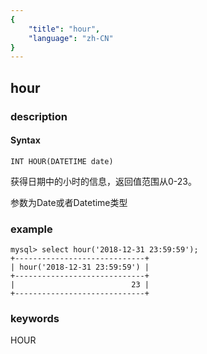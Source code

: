 ```yaml
---
{
    "title": "hour",
    "language": "zh-CN"
}
---
```


<!-- 
Licensed to the Apache Software Foundation (ASF) under one
or more contributor license agreements.  See the NOTICE file
distributed with this work for additional information
regarding copyright ownership.  The ASF licenses this file
to you under the Apache License, Version 2.0 (the
"License"); you may not use this file except in compliance
with the License.  You may obtain a copy of the License at

  http://www.apache.org/licenses/LICENSE-2.0

Unless required by applicable law or agreed to in writing,
software distributed under the License is distributed on an
"AS IS" BASIS, WITHOUT WARRANTIES OR CONDITIONS OF ANY
KIND, either express or implied.  See the License for the
specific language governing permissions and limitations
under the License.
-->

## hour
### description
#### Syntax

`INT HOUR(DATETIME date)`


获得日期中的小时的信息，返回值范围从0-23。

参数为Date或者Datetime类型

### example

```
mysql> select hour('2018-12-31 23:59:59');
+-----------------------------+
| hour('2018-12-31 23:59:59') |
+-----------------------------+
|                          23 |
+-----------------------------+
```
### keywords
HOUR
